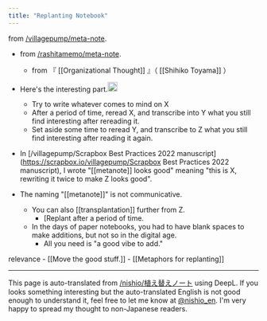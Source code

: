 ```yaml
---
title: "Replanting Notebook"
---
```


from [/villagepump/meta-note](https://scrapbox.io/villagepump/meta-note).
- from [/rashitamemo/meta-note](https://scrapbox.io/rashitamemo/meta-note).
    - from 『 [[Organizational Thought]] 』（ [[Shihiko Toyama]] ）

- Here's the interesting part.<img src='https://scrapbox.io/api/pages/villagepump/nishio/icon' alt='/villagepump/nishio.icon' height="19.5"/>
    - Try to write whatever comes to mind on X
    - After a period of time, reread X, and transcribe into Y what you still find interesting after rereading it.
    - Set aside some time to reread Y, and transcribe to Z what you still find interesting after reading it again.
- In [/villagepump/Scrapbox Best Practices 2022 manuscript](https://scrapbox.io/villagepump/Scrapbox Best Practices 2022 manuscript), I wrote "[[metanote]] looks good" meaning "this is X, rewriting it twice to make Z looks good".
- The naming "[[metanote]]" is not communicative.
    - You can also [[transplantation]] further from Z.
        - [Replant after a period of time.
    - In the days of paper notebooks, you had to have blank spaces to make additions, but not so in the digital age.
        - All you need is "a good vibe to add."

relevance
    - [[Move the good stuff.]]
    - [[Metaphors for replanting]]

---
This page is auto-translated from [/nishio/植え替えノート](https://scrapbox.io/nishio/植え替えノート) using DeepL. If you looks something interesting but the auto-translated English is not good enough to understand it, feel free to let me know at [@nishio_en](https://twitter.com/nishio_en). I'm very happy to spread my thought to non-Japanese readers.